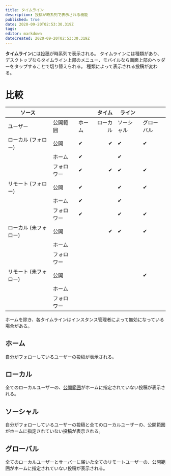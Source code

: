 ```yaml
---
title: タイムライン
description: 投稿が時系列で表示される機能
published: true
date: 2020-09-20T02:53:30.319Z
tags: 
editor: markdown
dateCreated: 2020-09-20T02:53:30.319Z
---
```


**タイムライン**には[投稿](/ja/function/note)が時系列で表示される。
タイムラインには種類があり、デスクトップならタイムライン上部のメニュー、モバイルなら画面上部のヘッダーをタップすることで切り替えられる。
種類によって表示される投稿が変わる。

# 比較
| ソース                |            |        |   タイム | ライン     |            |
|-----------------------|------------|--------|---------:|------------|------------|
| ユーザー              | 公開範囲   | ホーム | ローカル | ソーシャル | グローバル |
| ローカル (フォロー)   | 公開       | ✔      | ✔        | ✔          | ✔          |
|                       | ホーム     | ✔      |          | ✔          |            |
|                       | フォロワー | ✔      | ✔        | ✔          | ✔          |
| リモート (フォロー)   | 公開       | ✔      |          | ✔          | ✔          |
|                       | ホーム     | ✔      |          | ✔          |            |
|                       | フォロワー | ✔      |          | ✔          | ✔          |
| ローカル (未フォロー) | 公開       |        | ✔        | ✔          | ✔          |
|                       | ホーム     |        |          |            |            |
|                       | フォロワー |        |          |            |            |
| リモート (未フォロー) | 公開       |        |          |            | ✔          |
|                       | ホーム     |        |          |            |            |
|                       | フォロワー |        |          |            |            |

ホームを除き、各タイムラインはインスタンス管理者によって無効になっている場合がある。

## ホーム
自分がフォローしているユーザーの投稿が表示される。

## ローカル
全てのローカルユーザーの、[公開範囲](/ja/function/visibility)がホームに指定されていない投稿が表示される。

## ソーシャル
自分がフォローしているユーザーの投稿と全てのローカルユーザーの、公開範囲がホームに指定されていない投稿が表示される。

## グローバル
全てのローカルユーザーとサーバーに届いた全てのリモートユーザーの、公開範囲がホームに指定されていない投稿が表示される。